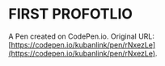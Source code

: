 # FIRST PROFOTLIO

A Pen created on CodePen.io. Original URL: [https://codepen.io/kubanlink/pen/rNxezLe](https://codepen.io/kubanlink/pen/rNxezLe).


